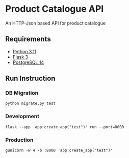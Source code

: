 # Product Catalogue API

An HTTP-Json based API for product catalogue

## Requirements
- [Python 3.11](https://www.python.org/downloads/release/python-3116/)
- [Flask 3](https://flask.palletsprojects.com/en/3.0.x/)
- [PostgreSQL 14](https://www.postgresql.org/docs/14/)

## Run Instruction

### DB Migration
```
python migrate.py test
```

### Development
```
flask --app 'app:create_app("test")' run --port=8000
```

### Production
```
gunicorn -w 4 -b :8000 'app:create_app("test")'
```
